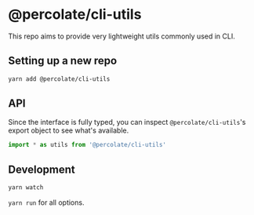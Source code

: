 # @percolate/cli-utils

This repo aims to provide very lightweight utils commonly used in CLI.

## Setting up a new repo

```sh
yarn add @percolate/cli-utils
```

## API

Since the interface is fully typed, you can inspect `@percolate/cli-utils`'s export object to see what's available.

```ts
import * as utils from '@percolate/cli-utils'
```

## Development

```sh
yarn watch
```

`yarn run` for all options.

